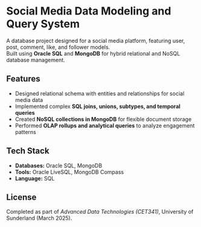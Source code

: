# Social Media Data Modeling and Query System

A database project designed for a social media platform, featuring user, post, comment, like, and follower models.  
Built using **Oracle SQL** and **MongoDB** for hybrid relational and NoSQL database management.

## Features
- Designed relational schema with entities and relationships for social media data
- Implemented complex **SQL joins, unions, subtypes, and temporal queries**
- Created **NoSQL collections in MongoDB** for flexible document storage
- Performed **OLAP rollups and analytical queries** to analyze engagement patterns

## Tech Stack
- **Databases:** Oracle SQL, MongoDB
- **Tools:** Oracle LiveSQL, MongoDB Compass
- **Language:** SQL

## License
Completed as part of *Advanced Data Technologies (CET341)*, University of Sunderland (March 2025).
